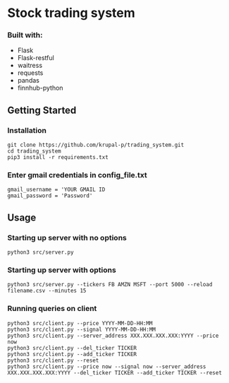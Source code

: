 # Stock trading system

### Built with:
- Flask
- Flask-restful
- waitress
- requests
- pandas
- finnhub-python

## Getting Started


  
### Installation
    git clone https://github.com/krupal-p/trading_system.git
    cd trading_system
    pip3 install -r requirements.txt

### Enter gmail credentials in config_file.txt
    gmail_username = 'YOUR GMAIL ID
    gmail_password = 'Password'

## Usage
### Starting up server with no options
    python3 src/server.py

### Starting up server with options
    python3 src/server.py --tickers FB AMZN MSFT --port 5000 --reload filename.csv --minutes 15

### Running queries on client
    python3 src/client.py --price YYYY-MM-DD-HH:MM
    python3 src/client.py --signal YYYY-MM-DD-HH:MM
    python3 src/client.py --server_address XXX.XXX.XXX.XXX:YYYY --price now
    python3 src/client.py --del_ticker TICKER
    python3 src/client.py --add_ticker TICKER
    python3 src/client.py --reset
    python3 src/client.py --price now --signal now --server_address XXX.XXX.XXX.XXX:YYYY --del_ticker TICKER --add_ticker TICKER --reset
